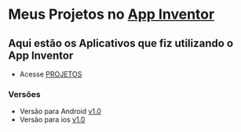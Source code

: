 # Meus Projetos no [App Inventor](https://appinventor.mit.edu/)

## Aqui estão os Aplicativos que fiz utilizando o App Inventor

 - Acesse [PROJETOS](https://github.com/IsaacMRodrigues/isaac-app-inventor-projects/tree/master/PROJETOS)

### Versões 
 - Versão para Android [v1.0](https://github.com/IsaacMRodrigues/isaac-app-inventor-projects/releases/tag/auto)
 - Versão para ios [v1.0](https://github.com/IsaacMRodrigues/isaac-app-inventor-projects/releases/tag/auto1)
